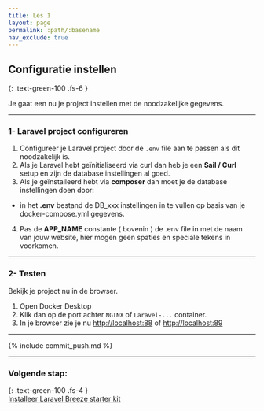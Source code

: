 ```yaml
---
title: Les 1
layout: page
permalink: :path/:basename
nav_exclude: true
---
```


## Configuratie instellen
{: .text-green-100 .fs-6 }

Je gaat een nu je project instellen met de noodzakelijke gegevens.

---
### 1- Laravel project configureren
1. Configureer je Laravel project door de `.env` file aan te passen als dit noodzakelijk is.
2. Als je Laravel hebt geïnitialiseerd via curl dan heb je een **Sail / Curl** setup en zijn de database instellingen al goed. 
3. Als je geïnstalleerd hebt via **composer** dan moet je de database instellingen doen door:  
  - in het **.env** bestand de DB_xxx instellingen in te vullen op basis van je docker-compose.yml gegevens. 
4. Pas de **APP_NAME** constante ( bovenin ) de .env file in met de naam van jouw website, hier mogen geen spaties en speciale tekens in voorkomen.

---
### 2- Testen
Bekijk je project nu in de browser.   
1. Open Docker Desktop  
2. Klik dan op de port achter `NGINX` of `Laravel-...` container.   
3. In je browser zie je nu [http://localhost:88](http://localhost:88) of [http://localhost:89](http://localhost:89)  

---

{% include commit_push.md %}

---
### Volgende stap:
{: .text-green-100 .fs-4 }  
[Installeer Laravel Breeze starter kit](install-breeze)


